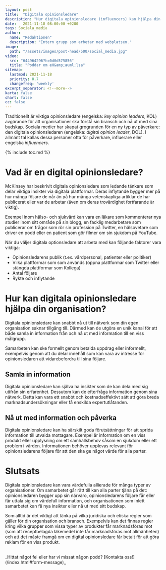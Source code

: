 ```yaml
---
layout: post
title:  "Digitala opinionsledare"
description: "Hur digitala opinionsledare (influencers) kan hjälpa din organisation"
date:   2021-11-18 08:00:00 +0200
tags: Sociala_media
author:
  name: "Redaktionen"
  description: "Intern grupp som arbetar med webplatsen."
image:
  path: "/assets/images/post-head/500/social_media.jpg"
video:
  src: "644964296?h=0d0d575856"
  title: "Poddar om eH&amp;auml;lsa"
sitemap:
  lastmod: 2021-11-18
  priority: 0.7
  changefreq: 'weekly'
excerpt_separator: <!--more-->
karta: false
chart: false
cc: false
---
```

Traditionellt är viktiga opinionsledare (engelska: _key opinion leaders_, KOL) avgörande för att organisationer ska förstå sin bransch och nå ut med sina budskap. Sociala medier har skapat grogrunden för en ny typ av påverkare: den digitala opinionsledaren (engelska: _digital opinion leader_, DOL). I allmänt tal kallas dessa personer ofta för påverkare, influerare eller engelska _influencers_.
<!--more-->

{% include toc.md %}

# Vad är en digital opinionsledare?
McKinsey har beskrivit digitala opinionsledare som ledande tänkare som delar viktiga insikter via digitala plattformar. Deras inflytande bygger mer på hur många följare de når än på hur många vetenskapliga artiklar de har publicerat eller var de arbetar (även om deras trovärdighet fortfarande är viktig).

Exempel inom hälso- och sjukvård kan vara en läkare som kommenterar nya studier inom sitt område på sin blogg, en facklig medarbetare som publicerar om frågor som rör sin profession på Twitter, en hälsovetare som driver en podd eller en patient som gör filmer om sin sjukdom på YouTube.

När du väljer digitala optionsledare att arbeta med kan följande faktorer vara viktiga:

* Opinionsledarens publik (t.ex. vårdpersonal, patienter eller politiker)
* Vilka plattformar som som används (öppna plattformar som Twitter eller stängda plattformar som Kollega)
* Antal följare
* Rykte och inflytande

# Hur kan digitala opinionsledare hjälpa din organisation?
Digitala opinionsledare kan snabbt nå ut till nätverk som din egen organisation saknar tillgång till. Därmed kan de utgöra en unik kanal för att både samla in information från och nå ut med information till en viss målgrupp.

Samarbeten kan ske formellt genom betalda uppdrag eller informellt, exempelvis genom att du delar innehåll som kan vara av intresse för opinionsledaren att vidarebefordra till sina följare.
## Samla in information
Digitala opinionsledare kan själva ha insikter som de kan dela med sig utifrån sin erfarenhet. Dessutom kan de efterfråga information genom sina nätverk. Detta kan vara ett snabbt och kostnadseffektivt sätt att göra breda marknadsundersökningar eller få enskilda expertutlåtanden.
## Nå ut med information och påverka
Digitala opinionsledare kan ha särskilt goda förutsättningar för att sprida information till utvalda mottagare. Exempel är information om en viss produkt eller upplysning om ett samhällsbehov såsom en sjukdom eller ett problem i vården. Informationen behöver upplevas relevant för opinionsledarens följare för att den ska ge något värde för alla parter.

# Slutsats
Digitala opinionsledare kan vara värdefulla allierade för många typer av organisationer. Om samarbetet går rätt till kan alla parter tjäna på det: opinionsledaren bygger upp sin närvaro, opinionsledarens följare får eller får uttala sig om värdefull information, och organisationen som inlett samarbetet kan få nya insikter eller nå ut med sitt budskap.

Som alltid är det viktigt att tänka på vilka juridiska och etiska regler som gäller för din organisation och bransch. Exempelvis kan det finnas regler kring vilka grupper som vissa typer av produkter får marknadsföras mot (som att receptbelagda läkemedel inte får marknadsföras mot allmänheten) och att det måste framgå om en digital opinionsledare får betalt för att göra reklam för en viss produkt.

<br/>
_Hittat något fel eller har vi missat någon podd? [Kontakta oss!](/index.html#form-message)_